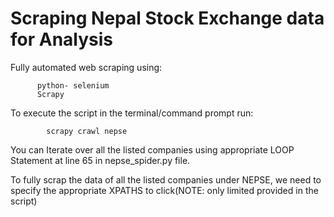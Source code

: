 # Scraping Nepal Stock Exchange data for Analysis 
Fully automated web scraping using:
          
          python- selenium
          Scrapy
 
 To execute the script in the terminal/command prompt run:
            
            scrapy crawl nepse
            
 


You can Iterate over all the listed companies using appropriate LOOP Statement at line 65 in nepse_spider.py file.

To fully scrap the data of all the listed companies under NEPSE, we need to specify the appropriate XPATHS to click(NOTE: only limited provided in the script)
